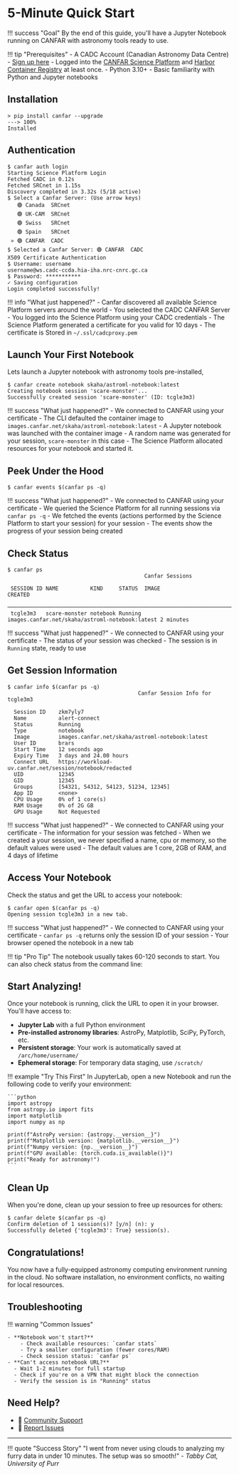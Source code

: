 # 5-Minute Quick Start

!!! success "Goal"
    By the end of this guide, you'll have a Jupyter Notebook running on CANFAR with astronomy tools ready to use.

!!! tip "Prerequisites"
    - A CADC Account (Canadian Astronomy Data Centre) - [Sign up here](https://www.cadc-ccda.hia-iha.nrc-cnrc.gc.ca/en/auth/request.html)
    - Logged into the [CANFAR Science Platform](https://canfar.net) and [Harbor Container Registry](https://images.canfar.net) at least once.
    - Python 3.10+
    - Basic familiarity with Python and Jupyter notebooks

## Installation

<!-- termynal -->
```
> pip install canfar --upgrade
---> 100%
Installed
```

## Authentication

<!-- termynal -->
```
$ canfar auth login
Starting Science Platform Login
Fetched CADC in 0.12s
Fetched SRCnet in 1.15s
Discovery completed in 3.32s (5/18 active)
$ Select a Canfar Server: (Use arrow keys)
   🟢 Canada  SRCnet
   🟢 UK-CAM  SRCnet
   🟢 Swiss   SRCnet
   🟢 Spain   SRCnet
 » 🟢 CANFAR  CADC
$ Selected a Canfar Server: 🟢 CANFAR  CADC
X509 Certificate Authentication
$ Username: username
username@ws.cadc-ccda.hia-iha.nrc-cnrc.gc.ca
$ Password: ***********
✓ Saving configuration
Login completed successfully!
```

!!! info "What just happened?"
    - Canfar discovered all available Science Platform servers around the world
    - You selected the CADC CANFAR Server
    - You logged into the Science Platform using your CADC credentials
    - The Science Platform generated a certificate for you valid for 10 days
    - The certificate is Stored in `~/.ssl/cadcproxy.pem`

## Launch Your First Notebook

Lets launch a Jupyter notebook with astronomy tools pre-installed, 

<!-- termynal -->
```
$ canfar create notebook skaha/astroml-notebook:latest
Creating notebook session 'scare-monster'...
Successfully created session 'scare-monster' (ID: tcgle3m3)
```

!!! success "What just happened?"
    - We connected to CANFAR using your certificate
    - The CLI defaulted the container image to `images.canfar.net/skaha/astroml-notebook:latest`
    - A Jupyter notebook was launched with the container image
    - A random name was generated for your session, `scare-monster` in this case
    - The Science Platform allocated resources for your notebook and started it.

## Peek Under the Hood

<!-- termynal -->
```
$ canfar events $(canfar ps -q)
```

!!! success "What just happened?"
    - We connected to CANFAR using your certificate
    - We queried the Science Platform for all running sessions via `canfar ps -q`
    - We fetched the events (actions performed by the Science Platform to start your session) for your session
    - The events show the progress of your session being created

## Check Status

<!-- termynal -->
```
$ canfar ps
                                           Canfar Sessions                                            
                                                                                                     
 SESSION ID NAME          KIND     STATUS  IMAGE                                           CREATED   
 ─────────────────────────────────────────────────────────────────────────────────────────────────── 
 tcgle3m3   scare-monster notebook Running images.canfar.net/skaha/astroml-notebook:latest 2 minutes 
```

!!! success "What just happened?"
    - We connected to CANFAR using your certificate
    - The status of your session was checked
    - The session is in `Running` state, ready to use

## Get Session Information

<!-- termynal -->
```
$ canfar info $(canfar ps -q)
                                         Canfar Session Info for tcgle3m3

  Session ID    zkm7yly7
  Name          alert-connect
  Status        Running
  Type          notebook
  Image         images.canfar.net/skaha/astroml-notebook:latest
  User ID       brars
  Start Time    12 seconds ago
  Expiry Time   3 days and 24.00 hours
  Connect URL   https://workload-uv.canfar.net/session/notebook/redacted
  UID           12345
  GID           12345
  Groups        [54321, 54312, 54123, 51234, 12345]
  App ID        <none>
  CPU Usage     0% of 1 core(s)
  RAM Usage     0% of 2G GB
  GPU Usage     Not Requested
```

!!! success "What just happened?"
    - We connected to CANFAR using your certificate
    - The information for your session was fetched
    - When we created a your session, we never specified a name, cpu or memory, so the default values were used
    - The default values are 1 core, 2GB of RAM, and 4 days of lifetime


## Access Your Notebook

Check the status and get the URL to access your notebook:

<!-- termynal -->
```
$ canfar open $(canfar ps -q)
Opening session tcgle3m3 in a new tab.
```

!!! success "What just happened?"
    - We connected to CANFAR using your certificate
    - `canfar ps -q` returns only the session ID of your session
    - Your browser opened the notebook in a new tab

!!! tip "Pro Tip"
    The notebook usually takes 60-120 seconds to start. You can also check status from the command line:

## Start Analyzing!

Once your notebook is running, click the URL to open it in your browser. You'll have access to:

- **Jupyter Lab** with a full Python environment
- **Pre-installed astronomy libraries**: AstroPy, Matplotlib, SciPy, PyTorch, etc.
- **Persistent storage**: Your work is automatically saved at `/arc/home/username/`
- **Ephemeral storage**: For temporary data staging, use `/scratch/`

!!! example "Try This First"
    In JupyterLab, open a new Notebook and run the following code to verify your environment:

    ```python
    import astropy
    from astropy.io import fits
    import matplotlib
    import numpy as np

    print(f"AstroPy version: {astropy.__version__}")
    print(f"Matplotlib version: {matplotlib.__version__}")
    print(f"Numpy version: {np.__version__}")
    print(f"GPU available: {torch.cuda.is_available()}")
    print("Ready for astronomy!")
    ```

## Clean Up

When you're done, clean up your session to free up resources for others:

<!-- termynal -->
```
$ canfar delete $(canfar ps -q)
Confirm deletion of 1 session(s)? [y/n] (n): y
Successfully deleted {'tcgle3m3': True} session(s).
```

## Congratulations!

You now have a fully-equipped astronomy computing environment running in the cloud. No software installation, no environment conflicts, no waiting for local resources.


## Troubleshooting

!!! warning "Common Issues"

    - **Notebook won't start?**
        - Check available resources: `canfar stats`
        - Try a smaller configuration (fewer cores/RAM)
        - Check session status: `canfar ps`
    - **Can't access notebook URL?**
      - Wait 1-2 minutes for full startup
      - Check if you're on a VPN that might block the connection
      - Verify the session is in "Running" status

## Need Help?

- 💬 [Community Support](https://github.com/opencadc/canfar/discussions)
- 🐛 [Report Issues](../bug-reports.md)

---

!!! quote "Success Story"
    "I went from never using clouds to analyzing my furry data in under 10 minutes. The setup was so smooth!" - *Tabby Cat, University of Purr*
